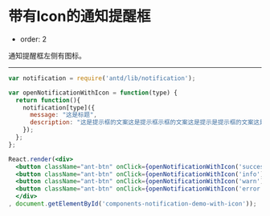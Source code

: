# 带有Icon的通知提醒框

- order: 2

通知提醒框左侧有图标。

---

````jsx
var notification = require('antd/lib/notification');

var openNotificationWithIcon = function(type) {
  return function(){
    notification[type]({
      message: "这是标题",
      description: "这是提示框的文案这是提示框示框的文案这是提示是提示框的文案这是提示框的文案"
    });
  };
};

React.render(<div>
  <button className="ant-btn" onClick={openNotificationWithIcon('success')}>成功</button>
  <button className="ant-btn" onClick={openNotificationWithIcon('info')}>消息</button>
  <button className="ant-btn" onClick={openNotificationWithIcon('warn')}>警告</button>
  <button className="ant-btn" onClick={openNotificationWithIcon('error')}>错误</button>
  </div>
, document.getElementById('components-notification-demo-with-icon'));
````

<style>
.code-box-demo .ant-btn {
  margin-right: 1em;
}
</style>
